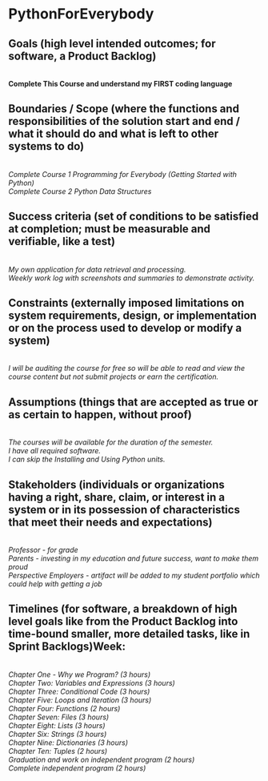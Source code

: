 # PythonForEverybody
## Goals (high level intended outcomes; for software, a Product Backlog)
**</br>Complete This Course and understand my FIRST coding language**
## Boundaries / Scope (where the functions and responsibilities of the solution start and end / what it should do and what is left to other systems to do)
</br>*Complete Course 1 Programming for Everybody (Getting Started with Python) 
</br>Complete Course 2 Python Data Structures*
## Success criteria (set of conditions to be satisfied at completion; must be measurable and verifiable, like a test)
</br>*My own application for data retrieval and processing.*
</br>*Weekly work log with screenshots and summaries to demonstrate activity.*
## Constraints (externally imposed limitations on system requirements, design, or implementation or on the process used to develop or modify a system)
</br>*I will be auditing the course for free so will be able to read and view the course content but not submit projects or earn the certification.*
## Assumptions (things that are accepted as true or as certain to happen, without proof)
</br>*The courses will be available for the duration of the semester.
</br>I have all required software.
</br>I can skip the Installing and Using Python units.*
## Stakeholders (individuals or organizations having a right, share, claim, or interest in a system or in its possession of characteristics that meet their needs and expectations)
</br>*Professor - for grade
</br>Parents - investing in my education and future success, want to make them proud
</br>Perspective Employers - artifact will be added to my student portfolio which could help with getting a job*
## Timelines (for software, a breakdown of high level goals like from the Product Backlog into time-bound smaller, more detailed tasks, like in Sprint Backlogs)Week: 
</br>*Chapter One - Why we Program? (3 hours)
</br>Chapter Two: Variables and Expressions (3 hours)
</br>Chapter Three: Conditional Code (3 hours)
</br>Chapter Five: Loops and Iteration (3 hours)
</br>Chapter Four: Functions (2 hours)
</br>Chapter Seven: Files (3 hours)
</br>Chapter Eight: Lists (3 hours)
</br>Chapter Six: Strings (3 hours)
</br>Chapter Nine: Dictionaries (3 hours)
</br>Chapter Ten: Tuples (2 hours)
</br>Graduation and work on independent program (2 hours)
</br>Complete independent program (2 hours)*
